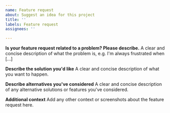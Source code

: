 ```yaml
---
name: Feature request
about: Suggest an idea for this project
title: ''
labels: Feature request
assignees: ''

---
```


**Is your feature request related to a problem? Please describe.**
A clear and concise description of what the problem is, e.g. I'm always frustrated when [...]

**Describe the solution you'd like**
A clear and concise description of what you want to happen.

**Describe alternatives you've considered**
A clear and concise description of any alternative solutions or features you've considered.

**Additional context**
Add any other context or screenshots about the feature request here.
